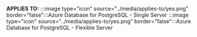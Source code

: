 <Token>**APPLIES TO:** :::image type="icon" source="../media/applies-to/yes.png" border="false":::Azure Database for PostgreSQL - Single Server :::image type="icon" source="../media/applies-to/yes.png" border="false":::Azure Database for PostgreSQL - Flexible Server </Token>